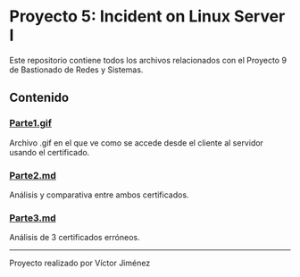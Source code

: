 # Proyecto 5: Incident on Linux Server I

Este repositorio contiene todos los archivos relacionados con el Proyecto 9 de Bastionado de Redes y Sistemas.

## Contenido

### [Parte1.gif](./P09-parte1-VJC.gif)

Archivo .gif en el que ve como se accede desde el cliente al servidor usando el certificado.

### [Parte2.md](./P09-parte2-VJC.md)

Análisis y comparativa entre ambos certificados.

### [Parte3.md](./P09-parte3-VJC.md)

Análisis de 3 certificados erróneos.

---

Proyecto realizado por Víctor Jiménez
